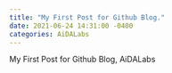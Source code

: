 ```yaml
---
title: "My First Post for Github Blog."
date: 2021-06-24 14:31:00 -0400
categories: AiDALabs
---
```


My First Post for Github Blog, AiDALabs

